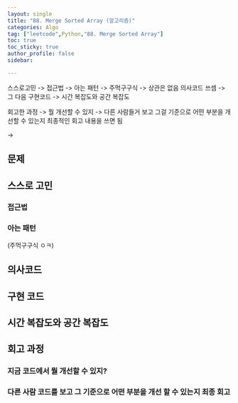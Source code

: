 ```yaml
---
layout: single
title: "88. Merge Sorted Array (알고리즘)"
categories: Algo
tag: ["leetcode",Python,"88. Merge Sorted Array"]
toc: true
toc_sticky: true
author_profile: false
sidebar:

---
```

스스로고민 -> 접근법 -> 아는 패턴 -> 주먹구구식 -> 상관은 없음
의사코드 쓰셈 -> 그 다음 구현코드 
-> 시간 복잡도와 공간 복잡도 

회고한 과정 -> 뭘 개선할 수 있지
-> 다른 사람들거 보고 그걸 기준으로 어떤 부분을 개선할 수 있는지 최종적인 회고 내용을 쓰면 됨

-> 


## 문제

## 스스로 고민

### 접근법

### 아는 패턴
(주먹구구식 ㅇㅋ)

## 의사코드

## 구현 코드

## 시간 복잡도와 공간 복잡도

## 회고 과정

### 지금 코드에서 뭘 개선할 수 있지?

### 다른 사람 코드를 보고 그 기준으로 어떤 부분을 개선 할 수 있는지 최종 회고
